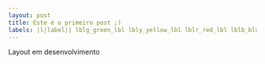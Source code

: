 ```yaml
---
layout: post
title: Este é o primeiro post ;)
labels: |l|label|| lblg_green_lbl lbly_yellow_lbl lblr_red_lbl lblb_blue_lbl lblk_black_lbl
---
```

Layout em desenvolvimento